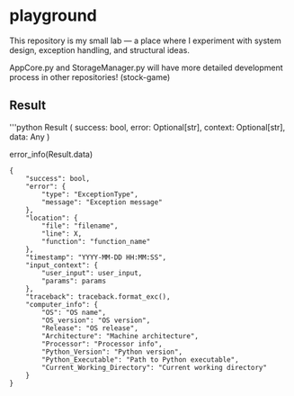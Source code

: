 # playground
This repository is my small lab — a place where I experiment with system design, exception handling, and structural ideas.

AppCore.py and StorageManager.py will have more detailed development process in other repositories!
(stock-game)

## Result

'''python
Result
    (
    success: bool,
    error: Optional[str],
    context: Optional[str],
    data: Any
    )

error_info(Result.data)

    {
        "success": bool,
        "error": {
            "type": "ExceptionType",
            "message": "Exception message"
        },
        "location": {
            "file": "filename",
            "line": X,
            "function": "function_name"
        },
        "timestamp": "YYYY-MM-DD HH:MM:SS",
        "input_context": {
            "user_input": user_input,
            "params": params
        },
        "traceback": traceback.format_exc(),
        "computer_info": {
            "OS": "OS name",
            "OS_version": "OS version",
            "Release": "OS release",
            "Architecture": "Machine architecture",
            "Processor": "Processor info",
            "Python_Version": "Python version",
            "Python_Executable": "Path to Python executable",
            "Current_Working_Directory": "Current working directory"
        }
    }

